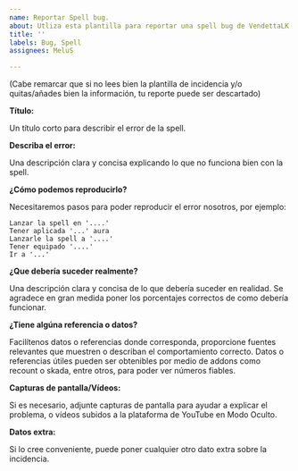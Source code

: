 ```yaml
---
name: Reportar Spell bug.
about: Utliza esta plantilla para reportar una spell bug de VendettaLK.
title: ''
labels: Bug, Spell
assignees: MeluS

---
```


(Cabe remarcar que si no lees bien la plantilla de incidencia y/o quitas/añades bien la información, tu reporte puede ser descartado)

**Título:**

Un título corto para describir el error de la spell.
 
**Describa el error:**

Una descripción clara y concisa explicando lo que no funciona bien con la spell.

**¿Cómo podemos reproducirlo?**

Necesitaremos pasos para poder reproducir el error nosotros, por ejemplo:
```
Lanzar la spell en '....'
Tener aplicada '...' aura
Lanzarle la spell a '....'
Tener equipado '....'
Ir a '...'
```
**¿Que debería suceder realmente?**

Una descripción clara y concisa de lo que debería suceder en realidad. Se agradece en gran medida poner los porcentajes correctos de como debería funcionar.

**¿Tiene algúna referencia o datos?**

Facilítenos datos o referencias donde corresponda, proporcione fuentes relevantes que muestren o describan el comportamiento correcto. Datos o referencias útiles pueden ser obtenibles por medio de addons como recount o skada, entre otros, para poder ver números fiables.

**Capturas de pantalla/Vídeos:**

Si es necesario, adjunte capturas de pantalla para ayudar a explicar el problema, o vídeos subidos a la plataforma de YouTube en Modo Oculto.

**Datos extra:**

Si lo cree conveniente, puede poner cualquier otro dato extra sobre la incidencia.
